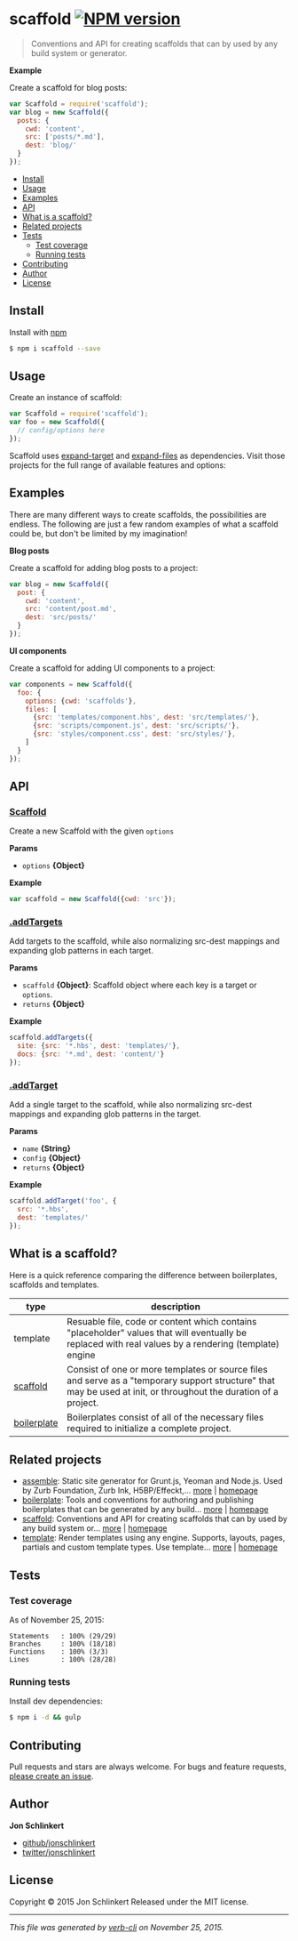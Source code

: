 # scaffold [![NPM version](https://badge.fury.io/js/scaffold.svg)](http://badge.fury.io/js/scaffold)

> Conventions and API for creating scaffolds that can by used by any build system or generator.

**Example**

Create a scaffold for blog posts:

```js
var Scaffold = require('scaffold');
var blog = new Scaffold({
  posts: {
    cwd: 'content',
    src: ['posts/*.md'],
    dest: 'blog/'
  }  
});
```

- [Install](#install)
- [Usage](#usage)
- [Examples](#examples)
- [API](#api)
- [What is a scaffold?](#what-is-a-scaffold-)
- [Related projects](#related-projects)
- [Tests](#tests)
  * [Test coverage](#test-coverage)
  * [Running tests](#running-tests)
- [Contributing](#contributing)
- [Author](#author)
- [License](#license)

## Install

Install with [npm](https://www.npmjs.com/)

```sh
$ npm i scaffold --save
```

## Usage

Create an instance of scaffold:

```js
var Scaffold = require('scaffold');
var foo = new Scaffold({
  // config/options here  
});
```

Scaffold uses [expand-target](https://github.com/jonschlinkert/expand-target) and [expand-files](https://github.com/jonschlinkert/expand-files) as dependencies. Visit those projects for the full range of available features and options:

## Examples

There are many different ways to create scaffolds, the possibilities are endless. The following are just a few random examples of what a scaffold could be, but don't be limited by my imagination!

**Blog posts**

Create a scaffold for adding blog posts to a project:

```js
var blog = new Scaffold({
  post: {
    cwd: 'content',
    src: 'content/post.md', 
    dest: 'src/posts/'
  }
});
```

**UI components**

Create a scaffold for adding UI components to a project:

```js
var components = new Scaffold({
  foo: {
    options: {cwd: 'scaffolds'},
    files: [
      {src: 'templates/component.hbs', dest: 'src/templates/'},
      {src: 'scripts/component.js', dest: 'src/scripts/'},
      {src: 'styles/component.css', dest: 'src/styles/'},
    ]
  }
});
```

## API

### [Scaffold](index.js#L24)

Create a new Scaffold with the given `options`

**Params**

* `options` **{Object}**

**Example**

```js
var scaffold = new Scaffold({cwd: 'src'});
```

### [.addTargets](index.js#L51)

Add targets to the scaffold, while also normalizing src-dest mappings and expanding glob patterns in each target.

**Params**

* `scaffold` **{Object}**: Scaffold object where each key is a target or `options`.
* `returns` **{Object}**

**Example**

```js
scaffold.addTargets({
  site: {src: '*.hbs', dest: 'templates/'},
  docs: {src: '*.md', dest: 'content/'}
});
```

### [.addTarget](index.js#L80)

Add a single target to the scaffold, while also normalizing src-dest mappings and expanding glob patterns in the target.

**Params**

* `name` **{String}**
* `config` **{Object}**
* `returns` **{Object}**

**Example**

```js
scaffold.addTarget('foo', {
  src: '*.hbs',
  dest: 'templates/'
});
```

## What is a scaffold?

Here is a quick reference comparing the difference between boilerplates, scaffolds and templates.

| **type** | **description** |
| --- | --- |
| template | Resuable file, code or content which contains "placeholder" values that will eventually be replaced with real values by a rendering (template) engine |
| [scaffold](#scaffold) | Consist of one or more templates or source files and serve as a "temporary support structure" that may be used at init, or throughout the duration of a project. |
| [boilerplate](https://github.com/boilerplate) | Boilerplates consist of all of the necessary files required to initialize a complete project. |

## Related projects

* [assemble](https://www.npmjs.com/package/assemble): Static site generator for Grunt.js, Yeoman and Node.js. Used by Zurb Foundation, Zurb Ink, H5BP/Effeckt,… [more](https://www.npmjs.com/package/assemble) | [homepage](http://assemble.io)
* [boilerplate](https://www.npmjs.com/package/boilerplate): Tools and conventions for authoring and publishing boilerplates that can be generated by any build… [more](https://www.npmjs.com/package/boilerplate) | [homepage](http://boilerplates.io)
* [scaffold](https://www.npmjs.com/package/scaffold): Conventions and API for creating scaffolds that can by used by any build system or… [more](https://www.npmjs.com/package/scaffold) | [homepage](https://github.com/jonschlinkert/scaffold)
* [template](https://www.npmjs.com/package/template): Render templates using any engine. Supports, layouts, pages, partials and custom template types. Use template… [more](https://www.npmjs.com/package/template) | [homepage](https://github.com/jonschlinkert/template)

## Tests

### Test coverage

As of November 25, 2015:

```
Statements   : 100% (29/29)
Branches     : 100% (18/18)
Functions    : 100% (3/3)
Lines        : 100% (28/28)
```

### Running tests

Install dev dependencies:

```sh
$ npm i -d && gulp
```

## Contributing

Pull requests and stars are always welcome. For bugs and feature requests, [please create an issue](https://github.com/jonschlinkert/scaffold/issues/new).

## Author

**Jon Schlinkert**

+ [github/jonschlinkert](https://github.com/jonschlinkert)
+ [twitter/jonschlinkert](http://twitter.com/jonschlinkert)

## License

Copyright © 2015 Jon Schlinkert
Released under the MIT license.

***

_This file was generated by [verb-cli](https://github.com/assemble/verb-cli) on November 25, 2015._